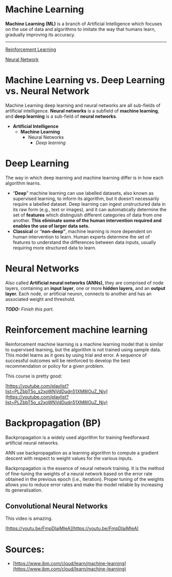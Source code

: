 # Machine Learning

**Machine Learning (ML)** is a branch of Artificial Intelligence which focuses on the use of data and algorithms to imitate the way that humans learn, gradually improving its accuracy.

---

[Reinforcement Learning](Reinforcement%20Learning.md)

[Neural Network](Neural%20Network.md)

# Machine Learning vs. Deep Learning vs. Neural Network

Machine Learning deep learning and neural networks are all sub-fields of artificial intelligence. **Neural networks** is a subfield of **machine learning**, and **deep learning** is a sub-field of **neural networks**.

- **Artificial Intelligence**
    - ************Machine Learning************
        - Neural Networks
            - *Deep learning*

# Deep Learning

The way in which deep learning and machine learning differ is in how each algorithm learns.

- “**Deep**” machine learning can use labelled datasets, also known as supervised learning, to inform its algorithm, but it doesn’t necessarily require a labelled dataset. Deep learning can ingest unstructured data in its raw form (e.g., text or images), and it can automatically determine the set of ****************features**************** which distinguish different categories of data from one another. **********************This eliminate some of the human intervention required and enables the use of larger data sets.**********************
- ******************Classical****************** or “********non-deep”********, machine learning is more dependent on human intervention to learn. Human experts determine the set of features to understand the differences between data inputs, usually requiring more structured data to learn.

# Neural Networks

Also called **Artificial neural networks (ANNs),** they are comprised of node layers, containing an **input layer**, one or more **hidden layers,** and an **output layer.** Each node, or artificial neuron, connects to another and has an associated weight and threshold.

***TODO:** Finish this part.*

# Reinforcement machine learning

Reinforcement machine learning is a machine learning model that is similar to supervised learning, but the algorithm is not trained using sample data. This model learns as it goes by using trial and error. A sequence of successful outcomes will be reinforced to develop the best recommendation or policy for a given problem.

This course is pretty good:

[https://youtube.com/playlist?list=PLZbbT5o_s2xoWNVdDudn51XM8lOuZ_Njv](https://youtube.com/playlist?list=PLZbbT5o_s2xoWNVdDudn51XM8lOuZ_Njv)

# Backpropagation (BP)

Backpropagation is a widely used algorithm for training feedforward artificial neural networks. 

ANN use backpropagation as a learning algorithm to compute a gradient descent with respect to weight values for the various inputs. 

Backpropagation is the essence of neural network training. It is the method of fine-tuning the weights of a neural network based on the error rate obtained in the previous epoch (i.e., iteration). Proper tuning of the weights allows you to reduce error rates and make the model reliable by increasing its generalisation.

## Convolutional Neural Networks

This video is amazing.

[https://youtu.be/FmpDIaiMIeA](https://youtu.be/FmpDIaiMIeA)

# ****************Sources:****************

- [https://www.ibm.com/cloud/learn/machine-learning](https://www.ibm.com/cloud/learn/machine-learning)